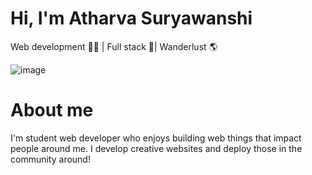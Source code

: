 
# Hi, I'm Atharva Suryawanshi

Web development 👨‍💻 | Full stack 👾| Wanderlust 🌎

![image](https://github.com/Atharvasurya/Atharvasurya/assets/87293779/4b6f6585-613f-441b-9a6e-aae179da2c85)

# About me
I'm student web developer who enjoys building web things that impact people around me. I develop creative websites and deploy those in the community around!
